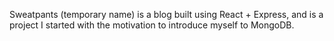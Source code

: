 Sweatpants (temporary name) is a blog built using React + Express, and is a project I started with the motivation to introduce myself to MongoDB.
